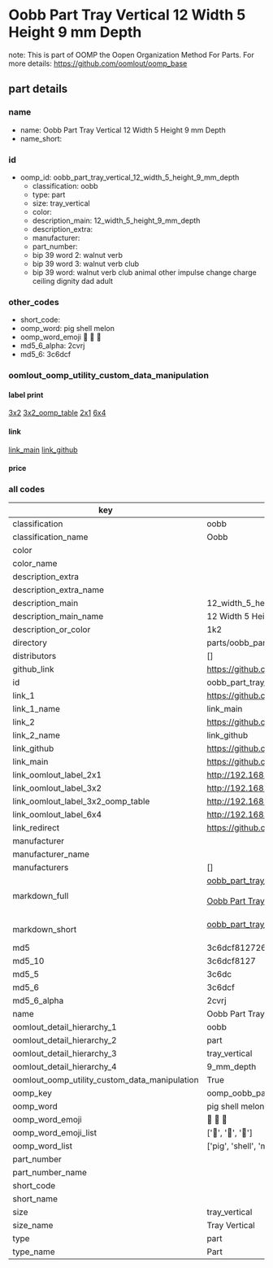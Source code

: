 # Oobb Part Tray Vertical 12 Width 5 Height 9 mm Depth  

note: This is part of OOMP the Oopen Organization Method For Parts. For more details: https://github.com/oomlout/oomp_base

##  part details
  







### name
* name: Oobb Part Tray Vertical 12 Width 5 Height 9 mm Depth
* name_short: 
### id
* oomp_id: oobb_part_tray_vertical_12_width_5_height_9_mm_depth
  * classification: oobb
  * type: part
  * size: tray_vertical
  * color: 
  * description_main: 12_width_5_height_9_mm_depth
  * description_extra: 
  * manufacturer: 
  * part_number: 
  * bip 39 word 2: walnut verb
  * bip 39 word 3: walnut verb club
  * bip 39 word: walnut verb club animal other impulse change charge ceiling dignity dad adult

### other_codes
* short_code: 
* oomp_word: pig shell melon
* oomp_word_emoji :pig: :shell: :melon:
* md5_6_alpha: 2cvrj
* md5_6: 3c6dcf






### oomlout_oomp_utility_custom_data_manipulation
#### label print
[3x2](http://192.168.1.245:1112/?label=oomp%202cvrj)
[3x2_oomp_table](http://192.168.1.108:1112/?label=oomp%202cvrj)
[2x1](http://192.168.1.242:1112/?label=oomp%202cvrj)
[6x4](http://192.168.1.55:1112/?label=oomp%202cvrj)    

#### link

[link_main](https://github.com/oomlout/oomlout_oomp_version_1_messy/tree/main/parts/oobb_part_tray_vertical_12_width_5_height_9_mm_depth) [link_github](https://github.com/oomlout/oomlout_oomp_version_1_messy/tree/main/parts/oobb_part_tray_vertical_12_width_5_height_9_mm_depth)                             

#### price







### all codes 
| key | value |  
| --- | --- |  
| classification | oobb |  
| classification_name | Oobb |  
| color |  |  
| color_name |  |  
| description_extra |  |  
| description_extra_name |  |  
| description_main | 12_width_5_height_9_mm_depth |  
| description_main_name | 12 Width 5 Height 9 mm Depth |  
| description_or_color | 1k2 |  
| directory | parts/oobb_part_tray_vertical_12_width_5_height_9_mm_depth |  
| distributors | [] |  
| github_link | https://github.com/oomlout/oomlout_oomp_part_src/tree/main/parts/oobb_part_tray_vertical_12_width_5_height_9_mm_depth |  
| id | oobb_part_tray_vertical_12_width_5_height_9_mm_depth |  
| link_1 | https://github.com/oomlout/oomlout_oomp_version_1_messy/tree/main/parts/oobb_part_tray_vertical_12_width_5_height_9_mm_depth |  
| link_1_name | link_main |  
| link_2 | https://github.com/oomlout/oomlout_oomp_version_1_messy/tree/main/parts/oobb_part_tray_vertical_12_width_5_height_9_mm_depth |  
| link_2_name | link_github |  
| link_github | https://github.com/oomlout/oomlout_oomp_version_1_messy/tree/main/parts/oobb_part_tray_vertical_12_width_5_height_9_mm_depth |  
| link_main | https://github.com/oomlout/oomlout_oomp_version_1_messy/tree/main/parts/oobb_part_tray_vertical_12_width_5_height_9_mm_depth |  
| link_oomlout_label_2x1 | http://192.168.1.242:1112/?label=oomp%202cvrj |  
| link_oomlout_label_3x2 | http://192.168.1.245:1112/?label=oomp%202cvrj |  
| link_oomlout_label_3x2_oomp_table | http://192.168.1.108:1112/?label=oomp%202cvrj |  
| link_oomlout_label_6x4 | http://192.168.1.55:1112/?label=oomp%202cvrj |  
| link_redirect | https://github.com/oomlout/oomlout_oomp_version_1_messy/tree/main/parts/oobb_part_tray_vertical_12_width_5_height_9_mm_depth |  
| manufacturer |  |  
| manufacturer_name |  |  
| manufacturers | [] |  
| markdown_full | [oobb_part_tray_vertical_12_width_5_height_9_mm_depth](none)<br>[](none)<br>[Oobb Part Tray Vertical 12 Width 5 Height 9 Mm Depth](none)<br><br> |  
| markdown_short | [oobb_part_tray_vertical_12_width_5_height_9_mm_depth](none)<br><br> |  
| md5 | 3c6dcf81272684c5c8ce8090587ca7b6 |  
| md5_10 | 3c6dcf8127 |  
| md5_5 | 3c6dc |  
| md5_6 | 3c6dcf |  
| md5_6_alpha | 2cvrj |  
| name | Oobb Part Tray Vertical 12 Width 5 Height 9 mm Depth |  
| oomlout_detail_hierarchy_1 | oobb |  
| oomlout_detail_hierarchy_2 | part |  
| oomlout_detail_hierarchy_3 | tray_vertical |  
| oomlout_detail_hierarchy_4 | 9_mm_depth |  
| oomlout_oomp_utility_custom_data_manipulation | True |  
| oomp_key | oomp_oobb_part_tray_vertical_12_width_5_height_9_mm_depth |  
| oomp_word | pig shell melon |  
| oomp_word_emoji | :pig: :shell: :melon: |  
| oomp_word_emoji_list | [':pig:', ':shell:', ':melon:'] |  
| oomp_word_list | ['pig', 'shell', 'melon'] |  
| part_number |  |  
| part_number_name |  |  
| short_code |  |  
| short_name |  |  
| size | tray_vertical |  
| size_name | Tray Vertical |  
| type | part |  
| type_name | Part |  
